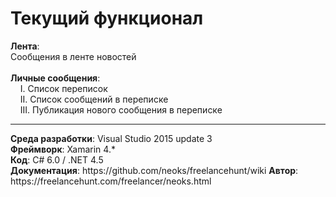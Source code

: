 <H1>Текущий функционал</H1>

<b>Лента</b>: <br />
Сообщения в ленте новостей
<br /><br />
<b>Личные сообщения</b>:<br />
&nbsp; &nbsp; I. Список переписок<br />
&nbsp; &nbsp; II. Список сообщений в переписке<br />
&nbsp; &nbsp; III. Публикация нового сообщения в переписке

<hr>
<b>Среда разработки</b>: Visual Studio 2015 update 3<br />
<b>Фреймворк</b>: Xamarin 4.* <br />
<b>Код</b>: C# 6.0 / .NET 4.5<br />
<b>Документация</b>: https://github.com/neoks/freelancehunt/wiki
<b>Автор</b>: https://freelancehunt.com/freelancer/neoks.html
